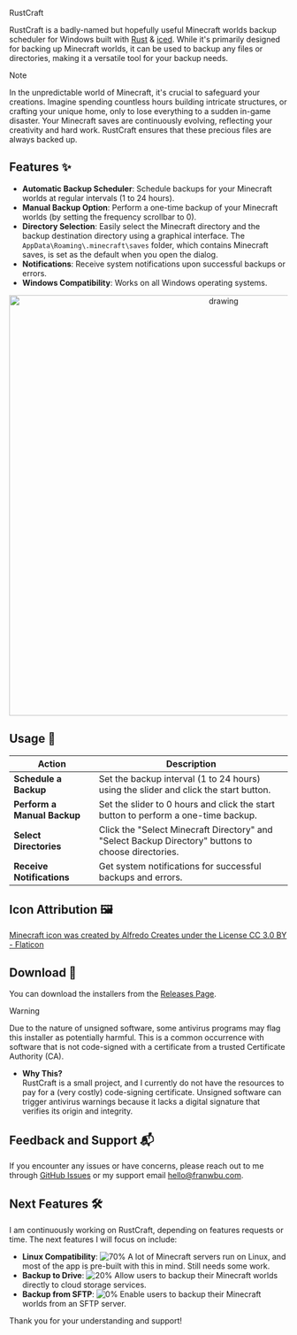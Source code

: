 RustCraft

RustCraft is a badly-named but hopefully useful Minecraft worlds backup scheduler for Windows built with [Rust](https://www.rust-lang.org/) & [iced](https://github.com/iced-rs/iced). While it's primarily designed for backing up Minecraft worlds, it can be used to backup any files or directories, making it a versatile tool for your backup needs.

> [!NOTE]  
> In the unpredictable world of Minecraft, it's crucial to safeguard your creations. Imagine spending countless hours building intricate structures, or crafting your unique home, only to lose everything to a sudden in-game disaster. Your Minecraft saves are continuously evolving, reflecting your creativity and hard work. RustCraft ensures that these precious files are always backed up.

## Features ✨

- **Automatic Backup Scheduler**: Schedule backups for your Minecraft worlds at regular intervals (1 to 24 hours).
- **Manual Backup Option**: Perform a one-time backup of your Minecraft worlds (by setting the frequency scrollbar to 0).
- **Directory Selection**: Easily select the Minecraft directory and the backup destination directory using a graphical interface. The `AppData\Roaming\.minecraft\saves` folder, which contains Minecraft saves, is set as the default when you open the dialog.
- **Notifications**: Receive system notifications upon successful backups or errors.
- **Windows Compatibility**: Works on all Windows operating systems.

<p align="center">
  <img src="https://github.com/FrancescoCoding/rustcraft/assets/64712227/789ca7e4-a842-4630-9e22-84b6d12fbbc9" alt="drawing" width="760px" align="center" />
</p>

## Usage 📖

| Action                           | Description                                                                                           |
|----------------------------------|-------------------------------------------------------------------------------------------------------|
| **Schedule a Backup**            | Set the backup interval (1 to 24 hours) using the slider and click the start button.                  |
| **Perform a Manual Backup**      | Set the slider to 0 hours and click the start button to perform a one-time backup.                    |
| **Select Directories**           | Click the "Select Minecraft Directory" and "Select Backup Directory" buttons to choose directories.   |
| **Receive Notifications**        | Get system notifications for successful backups and errors.                                           |

## Icon Attribution 🖼️
<a href="https://www.flaticon.com/authors/alfredo-creates" title="minecraft icons">Minecraft icon was created by Alfredo Creates under the License CC 3.0 BY - Flaticon</a>

## Download 🚀

You can download the installers from the [Releases Page](https://github.com/FrancescoCoding/rustcraft/releases).

> [!WARNING]
> Due to the nature of unsigned software, some antivirus programs may flag this installer as potentially harmful. This is a common occurrence with software that is not code-signed with a certificate from a trusted Certificate Authority (CA).
> 
> - **Why This?**  
> RustCraft is a small project, and I currently do not have the resources to pay for a (very costly) code-signing certificate. Unsigned software can trigger antivirus warnings because it lacks a digital signature that verifies its origin and integrity.

## Feedback and Support 📬

If you encounter any issues or have concerns, please reach out to me through [GitHub Issues](https://github.com/FrancescoCoding/rustcraft/issues) or my support email [hello@franwbu.com](mailto:hello@franwbu.com).

## Next Features 🛠️

I am continuously working on RustCraft, depending on features requests or time. The next features I will focus on include:

- **Linux Compatibility**: ![70%](https://progress-bar.xyz/70) A lot of Minecraft servers run on Linux, and most of the app is pre-built with this in mind. Still needs some work.
- **Backup to Drive**: ![20%](https://progress-bar.xyz/20) Allow users to backup their Minecraft worlds directly to cloud storage services.
- **Backup from SFTP**: ![0%](https://progress-bar.xyz/0) Enable users to backup their Minecraft worlds from an SFTP server.

Thank you for your understanding and support!
